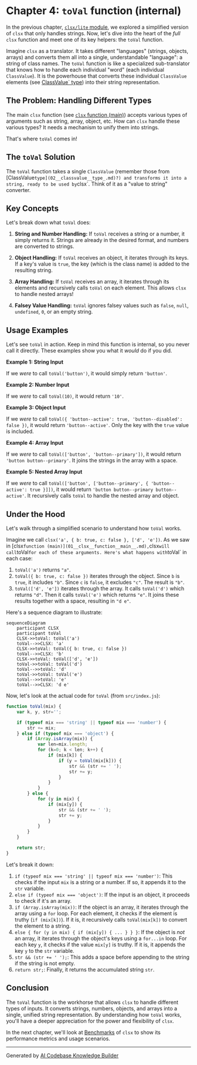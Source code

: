 # Chapter 4: `toVal` function (internal)

In the previous chapter, [`clsx/lite` module](03__clsx_lite__module_.md), we explored a simplified version of `clsx` that only handles strings. Now, let's dive into the heart of the *full* `clsx` function and meet one of its key helpers: the `toVal` function.

Imagine `clsx` as a translator. It takes different "languages" (strings, objects, arrays) and converts them all into a single, understandable "language": a string of class names. The `toVal` function is like a specialized sub-translator that knows how to handle each individual "word" (each individual `ClassValue`). It is the powerhouse that converts these individual `ClassValue` elements (see [ClassValue` type](02__classvalue__type_.md)) into their string representation.

## The Problem: Handling Different Types

The main `clsx` function (see [`clsx` function (main)](01__clsx__function__main__.md)) accepts various types of arguments such as string, array, object, etc. How can `clsx` handle these various types? It needs a mechanism to unify them into strings.

That's where `toVal` comes in!

## The `toVal` Solution

The `toVal` function takes a single `ClassValue` (remember those from [ClassValue` type](02__classvalue__type_.md)?) and transforms it into a string, ready to be used by `clsx`. Think of it as a "value to string" converter.

## Key Concepts

Let's break down what `toVal` does:

1.  **String and Number Handling:** If `toVal` receives a string or a number, it simply returns it. Strings are already in the desired format, and numbers are converted to strings.

2.  **Object Handling:** If `toVal` receives an object, it iterates through its keys. If a key's value is `true`, the key (which is the class name) is added to the resulting string.

3.  **Array Handling:** If `toVal` receives an array, it iterates through its elements and recursively calls `toVal` on each element. This allows `clsx` to handle nested arrays!

4.  **Falsey Value Handling:** `toVal` ignores falsey values such as `false`, `null`, `undefined`, `0`, or an empty string.

## Usage Examples

Let's see `toVal` in action.  Keep in mind this function is internal, so you never call it directly. These examples show you what it *would* do if you did.

**Example 1: String Input**

If we *were* to call `toVal('button')`, it would simply return `'button'`.

**Example 2: Number Input**

If we *were* to call `toVal(10)`, it would return `'10'`.

**Example 3: Object Input**

If we *were* to call `toVal({ 'button--active': true, 'button--disabled': false })`, it would return `'button--active'`. Only the key with the `true` value is included.

**Example 4: Array Input**

If we *were* to call `toVal(['button', 'button--primary'])`, it would return `'button button--primary'`. It joins the strings in the array with a space.

**Example 5: Nested Array Input**

If we *were* to call `toVal(['button', ['button--primary', { 'button--active': true }]])`, it would return `'button button--primary button--active'`. It recursively calls `toVal` to handle the nested array and object.

## Under the Hood

Let's walk through a simplified scenario to understand how `toVal` works.

Imagine we call `clsx('a', { b: true, c: false }, ['d', 'e'])`.  As we saw in [clsx` function (main)](01__clsx__function__main__.md), `clsx` will call `toVal` for each of these arguments. Here's what happens with `toVal` in each case:

1.  `toVal('a')` returns `"a"`.
2.  `toVal({ b: true, c: false })` iterates through the object. Since `b` is `true`, it includes `"b"`. Since `c` is `false`, it excludes `"c"`. The result is `"b"`.
3.  `toVal(['d', 'e'])` iterates through the array. It calls `toVal('d')` which returns `"d"`. Then it calls `toVal('e')` which returns `"e"`. It joins these results together with a space, resulting in `"d e"`.

Here's a sequence diagram to illustrate:

```mermaid
sequenceDiagram
    participant CLSX
    participant toVal
    CLSX->>toVal: toVal('a')
    toVal-->>CLSX: 'a'
    CLSX->>toVal: toVal({ b: true, c: false })
    toVal-->>CLSX: 'b'
    CLSX->>toVal: toVal(['d', 'e'])
    toVal->>toVal: toVal('d')
    toVal-->>toVal: 'd'
    toVal->>toVal: toVal('e')
    toVal-->>toVal: 'e'
    toVal-->>CLSX: 'd e'
```

Now, let's look at the actual code for `toVal` (from `src/index.js`):

```javascript
function toVal(mix) {
	var k, y, str='';

	if (typeof mix === 'string' || typeof mix === 'number') {
		str += mix;
	} else if (typeof mix === 'object') {
		if (Array.isArray(mix)) {
			var len=mix.length;
			for (k=0; k < len; k++) {
				if (mix[k]) {
					if (y = toVal(mix[k])) {
						str && (str += ' ');
						str += y;
					}
				}
			}
		} else {
			for (y in mix) {
				if (mix[y]) {
					str && (str += ' ');
					str += y;
				}
			}
		}
	}

	return str;
}
```

Let's break it down:

1.  `if (typeof mix === 'string' || typeof mix === 'number')`:  This checks if the input `mix` is a string or a number. If so, it appends it to the `str` variable.
2.  `else if (typeof mix === 'object')`:  If the input is an object, it proceeds to check if it's an array.
3.  `if (Array.isArray(mix))`: If the object is an array, it iterates through the array using a `for` loop.  For each element, it checks if the element is truthy (`if (mix[k])`). If it is, it recursively calls `toVal(mix[k])` to convert the element to a string.
4.  `else { for (y in mix) { if (mix[y]) { ... } } }`: If the object is *not* an array, it iterates through the object's keys using a `for...in` loop. For each key `y`, it checks if the value `mix[y]` is truthy. If it is, it appends the key `y` to the `str` variable.
5.  `str && (str += ' ');`: This adds a space before appending to the string if the string is not empty.
6.  `return str;`: Finally, it returns the accumulated string `str`.

## Conclusion

The `toVal` function is the workhorse that allows `clsx` to handle different types of inputs. It converts strings, numbers, objects, and arrays into a single, unified string representation. By understanding how `toVal` works, you'll have a deeper appreciation for the power and flexibility of `clsx`.

In the next chapter, we'll look at [Benchmarks](05_benchmarks_.md) of `clsx` to show its performance metrics and usage scenarios.


---

Generated by [AI Codebase Knowledge Builder](https://github.com/The-Pocket/Tutorial-Codebase-Knowledge)